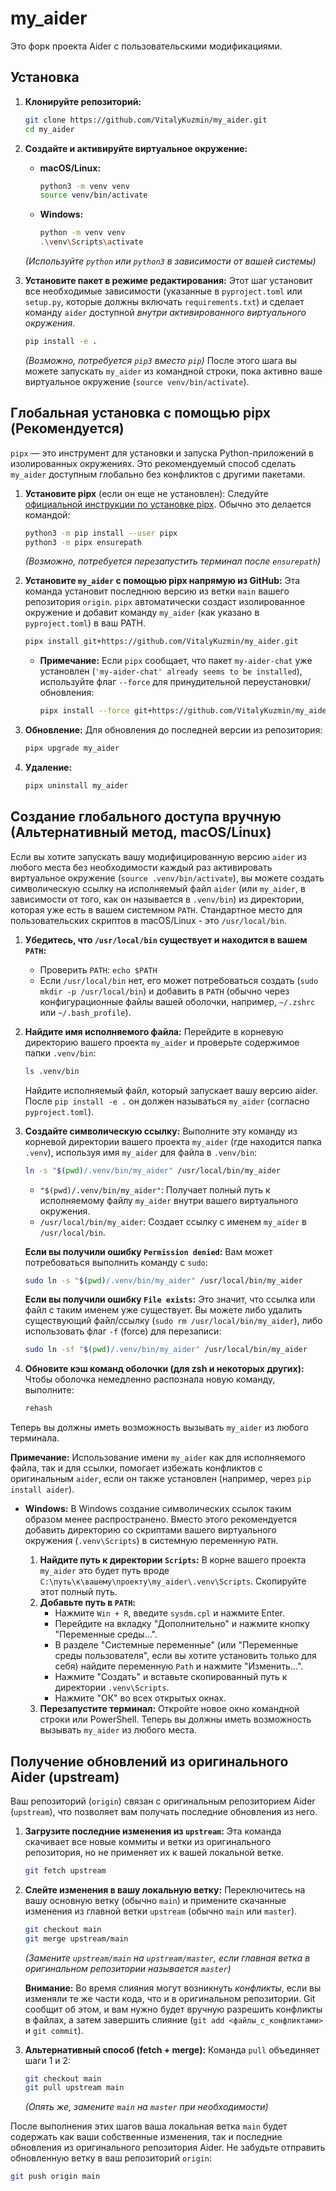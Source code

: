 # my_aider

Это форк проекта Aider с пользовательскими модификациями.

## Установка

1.  **Клонируйте репозиторий:**
    ```bash
    git clone https://github.com/VitalyKuzmin/my_aider.git
    cd my_aider
    ```

2.  **Создайте и активируйте виртуальное окружение:**
    *   **macOS/Linux:**
        ```bash
        python3 -m venv venv
        source venv/bin/activate
        ```
    *   **Windows:**
        ```bash
        python -m venv venv
        .\venv\Scripts\activate
        ```
    *(Используйте `python` или `python3` в зависимости от вашей системы)*

3.  **Установите пакет в режиме редактирования:**
    Этот шаг установит все необходимые зависимости (указанные в `pyproject.toml` или `setup.py`, которые должны включать `requirements.txt`) и сделает команду `aider` доступной *внутри активированного виртуального окружения*.
    ```bash
    pip install -e .
    ```
    *(Возможно, потребуется `pip3` вместо `pip`)*
    После этого шага вы можете запускать `my_aider` из командной строки, пока активно ваше виртуальное окружение (`source venv/bin/activate`).

## Глобальная установка с помощью pipx (Рекомендуется)

`pipx` — это инструмент для установки и запуска Python-приложений в изолированных окружениях. Это рекомендуемый способ сделать `my_aider` доступным глобально без конфликтов с другими пакетами.

1.  **Установите pipx** (если он еще не установлен):
    Следуйте [официальной инструкции по установке pipx](https://pipx.pypa.io/stable/installation/). Обычно это делается командой:
    ```bash
    python3 -m pip install --user pipx
    python3 -m pipx ensurepath
    ```
    *(Возможно, потребуется перезапустить терминал после `ensurepath`)*

2.  **Установите `my_aider` с помощью pipx напрямую из GitHub:**
    Эта команда установит последнюю версию из ветки `main` вашего репозитория `origin`. `pipx` автоматически создаст изолированное окружение и добавит команду `my_aider` (как указано в `pyproject.toml`) в ваш PATH.
    ```bash
    pipx install git+https://github.com/VitalyKuzmin/my_aider.git
    ```
    *   **Примечание:** Если `pipx` сообщает, что пакет `my-aider-chat` уже установлен (`'my-aider-chat' already seems to be installed`), используйте флаг `--force` для принудительной переустановки/обновления:
        ```bash
        pipx install --force git+https://github.com/VitalyKuzmin/my_aider.git
        ```

3.  **Обновление:**
    Для обновления до последней версии из репозитория:
    ```bash
    pipx upgrade my_aider
    ```

4.  **Удаление:**
    ```bash
    pipx uninstall my_aider
    ```

## Создание глобального доступа вручную (Альтернативный метод, macOS/Linux)

Если вы хотите запускать вашу модифицированную версию `aider` из любого места без необходимости каждый раз активировать виртуальное окружение (`source .venv/bin/activate`), вы можете создать символическую ссылку на исполняемый файл `aider` (или `my_aider`, в зависимости от того, как он называется в `.venv/bin`) из директории, которая уже есть в вашем системном `PATH`. Стандартное место для пользовательских скриптов в macOS/Linux - это `/usr/local/bin`.

1.  **Убедитесь, что `/usr/local/bin` существует и находится в вашем `PATH`:**
    *   Проверить `PATH`: `echo $PATH`
    *   Если `/usr/local/bin` нет, его может потребоваться создать (`sudo mkdir -p /usr/local/bin`) и добавить в `PATH` (обычно через конфигурационные файлы вашей оболочки, например, `~/.zshrc` или `~/.bash_profile`).

2.  **Найдите имя исполняемого файла:**
    Перейдите в корневую директорию вашего проекта `my_aider` и проверьте содержимое папки `.venv/bin`:
    ```bash
    ls .venv/bin
    ```
    Найдите исполняемый файл, который запускает вашу версию aider. После `pip install -e .` он должен называться `my_aider` (согласно `pyproject.toml`).

3.  **Создайте символическую ссылку:**
    Выполните эту команду из корневой директории вашего проекта `my_aider` (где находится папка `.venv`), используя имя `my_aider` для файла в `.venv/bin`:
    ```bash
    ln -s "$(pwd)/.venv/bin/my_aider" /usr/local/bin/my_aider
    ```
    *   `"$(pwd)/.venv/bin/my_aider"`: Получает полный путь к исполняемому файлу `my_aider` внутри вашего виртуального окружения.
    *   `/usr/local/bin/my_aider`: Создает ссылку с именем `my_aider` в `/usr/local/bin`.

    **Если вы получили ошибку `Permission denied`:** Вам может потребоваться выполнить команду с `sudo`:
    ```bash
    sudo ln -s "$(pwd)/.venv/bin/my_aider" /usr/local/bin/my_aider
    ```
    **Если вы получили ошибку `File exists`:** Это значит, что ссылка или файл с таким именем уже существует. Вы можете либо удалить существующий файл/ссылку (`sudo rm /usr/local/bin/my_aider`), либо использовать флаг `-f` (force) для перезаписи:
    ```bash
    sudo ln -sf "$(pwd)/.venv/bin/my_aider" /usr/local/bin/my_aider
    ```

4.  **Обновите кэш команд оболочки (для zsh и некоторых других):**
    Чтобы оболочка немедленно распознала новую команду, выполните:
    ```bash
    rehash
    ```

Теперь вы должны иметь возможность вызывать `my_aider` из любого терминала.

**Примечание:** Использование имени `my_aider` как для исполняемого файла, так и для ссылки, помогает избежать конфликтов с оригинальным `aider`, если он также установлен (например, через `pip install aider`).

*   **Windows:**
    В Windows создание символических ссылок таким образом менее распространено. Вместо этого рекомендуется добавить директорию со скриптами вашего виртуального окружения (`.venv\Scripts`) в системную переменную `PATH`.

    1.  **Найдите путь к директории `Scripts`:** В корне вашего проекта `my_aider` это будет путь вроде `C:\путь\к\вашему\проекту\my_aider\.venv\Scripts`. Скопируйте этот полный путь.
    2.  **Добавьте путь в `PATH`:**
        *   Нажмите `Win + R`, введите `sysdm.cpl` и нажмите Enter.
        *   Перейдите на вкладку "Дополнительно" и нажмите кнопку "Переменные среды...".
        *   В разделе "Системные переменные" (или "Переменные среды пользователя", если вы хотите установить только для себя) найдите переменную `Path` и нажмите "Изменить...".
        *   Нажмите "Создать" и вставьте скопированный путь к директории `.venv\Scripts`.
        *   Нажмите "ОК" во всех открытых окнах.
    3.  **Перезапустите терминал:** Откройте новое окно командной строки или PowerShell. Теперь вы должны иметь возможность вызывать `my_aider` из любого места.

## Получение обновлений из оригинального Aider (upstream)

Ваш репозиторий (`origin`) связан с оригинальным репозиторием Aider (`upstream`), что позволяет вам получать последние обновления из него.

1.  **Загрузите последние изменения из `upstream`:**
    Эта команда скачивает все новые коммиты и ветки из оригинального репозитория, но не применяет их к вашей локальной ветке.
    ```bash
    git fetch upstream
    ```

2.  **Слейте изменения в вашу локальную ветку:**
    Переключитесь на вашу основную ветку (обычно `main`) и примените скачанные изменения из главной ветки `upstream` (обычно `main` или `master`).
    ```bash
    git checkout main
    git merge upstream/main
    ```
    *(Замените `upstream/main` на `upstream/master`, если главная ветка в оригинальном репозитории называется `master`)*

    **Внимание:** Во время слияния могут возникнуть *конфликты*, если вы изменяли те же части кода, что и в оригинальном репозитории. Git сообщит об этом, и вам нужно будет вручную разрешить конфликты в файлах, а затем завершить слияние (`git add <файлы_с_конфликтами>` и `git commit`).

3.  **Альтернативный способ (fetch + merge):**
    Команда `pull` объединяет шаги 1 и 2:
    ```bash
    git checkout main
    git pull upstream main
    ```
    *(Опять же, замените `main` на `master` при необходимости)*

После выполнения этих шагов ваша локальная ветка `main` будет содержать как ваши собственные изменения, так и последние обновления из оригинального репозитория Aider. Не забудьте отправить обновленную ветку в ваш репозиторий `origin`:
```bash
git push origin main
```
